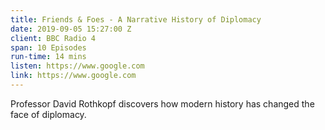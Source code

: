 ```yaml
---
title: Friends & Foes - A Narrative History of Diplomacy
date: 2019-09-05 15:27:00 Z
client: BBC Radio 4
span: 10 Episodes
run-time: 14 mins
listen: https://www.google.com
link: https://www.google.com
---
```


Professor David Rothkopf discovers how modern history has changed the face of diplomacy.